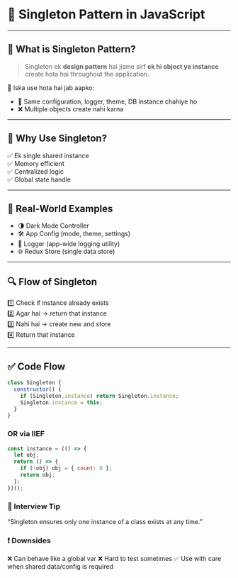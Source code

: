  # 🧱 Singleton Pattern in JavaScript

---

## 🔰 What is Singleton Pattern?

> Singleton ek **design pattern** hai jisme sirf **ek hi object ya instance** create hota hai throughout the application.

🎯 Iska use hota hai jab aapko:
- 💾 Same configuration, logger, theme, DB instance chahiye ho
- ❌ Multiple objects create nahi karna

---

## 🧠 Why Use Singleton?

✅ Ek single shared instance  
✅ Memory efficient  
✅ Centralized logic  
✅ Global state handle

---

## 🧪 Real-World Examples

- 🌗 Dark Mode Controller  
- 🛠️ App Config (mode, theme, settings)  
- 📓 Logger (app-wide logging utility)  
- 🌐 Redux Store (single data store)

---

## 🔍 Flow of Singleton

1️⃣ Check if instance already exists  
2️⃣ Agar hai → return that instance  
3️⃣ Nahi hai → create new and store  
4️⃣ Return that instance

---

## ✅ Code Flow

```js
class Singleton {
  constructor() {
    if (Singleton.instance) return Singleton.instance;
    Singleton.instance = this;
  }
}
```

### OR via IIEF
```js
const instance = (() => {
  let obj;
  return () => {
    if (!obj) obj = { count: 0 };
    return obj;
  };
})();

```

### 🧠 Interview Tip
“Singleton ensures only one instance of a class exists at any time.”

### ❗ Downsides
❌ Can behave like a global var
❌ Hard to test sometimes
✅ Use with care when shared data/config is required
